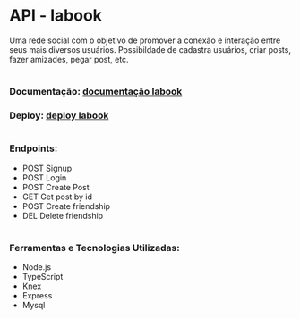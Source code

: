 # API - labook

Uma rede social com o objetivo de promover a conexão e interação entre seus mais diversos usuários. Possibildade de cadastra usuários, criar posts, fazer amizades, pegar post, etc.

#

### Documentação:  [documentação labook](https://documenter.getpostman.com/view/22530775/2s935oM48x)
### Deploy:  [deploy labook](https://lammar-labook.onrender.com) 

#

### Endpoints: 

- POST Signup
- POST Login
- POST Create Post
- GET Get post by id
- POST Create friendship
- DEL Delete friendship

#

### Ferramentas e Tecnologias Utilizadas:

- Node.js
- TypeScript
- Knex
- Express
- Mysql
